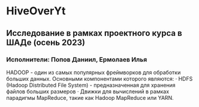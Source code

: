 # HiveOverYt
## Исследование в рамках проектного курса в ШАДе (осень 2023)

### Исполнители: Попов Даниил, Ермолаев Илья
HADOOP - один из самых популярных фреймворков для обработки больших данных. Основными компонентами которого являются:
·   	HDFS (Hadoop Distributed File System) - предназначенная для хранения файлов больших размеров
·   	Движки для вычислений в рамках парадигмы MapReduce, такие как Hadoop MapReduce или YARN.
